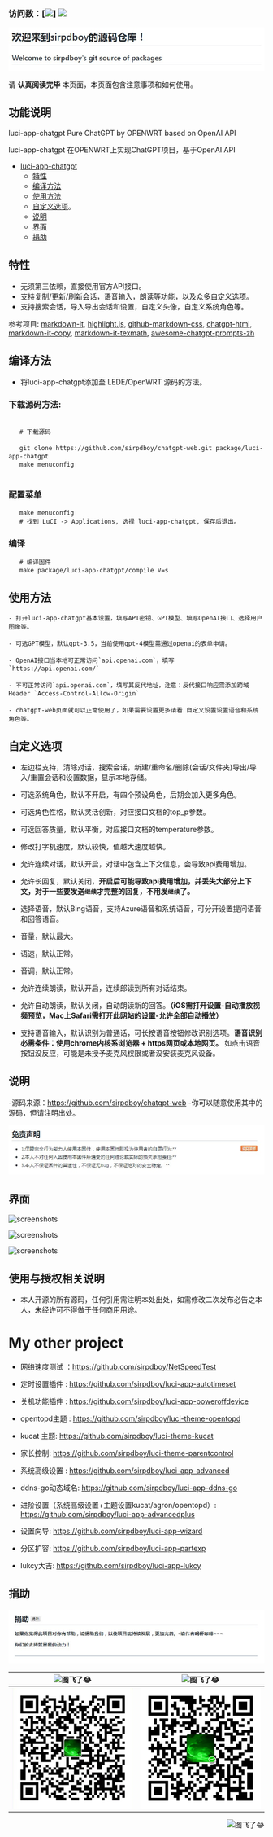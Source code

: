 ### 访问数：[![](https://visitor-badge.glitch.me/badge?page_id=sirpdboy-visitor-badge)] [![](https://img.shields.io/badge/TG群-点击加入-FFFFFF.svg)](https://t.me/joinchat/AAAAAEpRF88NfOK5vBXGBQ)

![screenshots](https://raw.githubusercontent.com/sirpdboy/openwrt/master/doc/说明1.jpg)

请 **认真阅读完毕** 本页面，本页面包含注意事项和如何使用。

## 功能说明

luci-app-chatgpt Pure ChatGPT by OPENWRT based on OpenAI API 

luci-app-chatgpt 在OPENWRT上实现ChatGPT项目，基于OpenAI API

<!-- TOC -->

- [luci-app-chatgpt](#功能说明)
  - [特性](#特性)
  - [编译方法](#编译方法)
  - [使用方法](#使用方法)
  - [自定义选项](#自定义选项)。
  - [说明](#说明)
  - [界面](#界面)
  - [捐助](#捐助)

<!-- /TOC -->

## 特性

- 无须第三依赖，直接使用官方API接口。
- 支持复制/更新/刷新会话，语音输入，朗读等功能，以及众多[自定义选项](#自定义选项)。
- 支持搜索会话，导入导出会话和设置，自定义头像，自定义系统角色等。

参考项目: 
[markdown-it](https://github.com/markdown-it/markdown-it), 
[highlight.js](https://github.com/highlightjs/highlight.js), 
[github-markdown-css](https://github.com/sindresorhus/github-markdown-css), 
[chatgpt-html](https://github.com/slippersheepig/chatgpt-html), 
[markdown-it-copy](https://github.com/ReAlign/markdown-it-copy), 
[markdown-it-texmath](https://github.com/goessner/markdown-it-texmath), 
[awesome-chatgpt-prompts-zh](https://github.com/PlexPt/awesome-chatgpt-prompts-zh)


## 编译方法

- 将luci-app-chatgpt添加至 LEDE/OpenWRT 源码的方法。

### 下载源码方法:

 ```Brach
 
    # 下载源码
	
    git clone https://github.com/sirpdboy/chatgpt-web.git package/luci-app-chatgpt
    make menuconfig
	
 ``` 
### 配置菜单

 ```Brach
    make menuconfig
	# 找到 LuCI -> Applications, 选择 luci-app-chatgpt, 保存后退出。
 ``` 
 
### 编译

 ```Brach 
    # 编译固件
    make package/luci-app-chatgpt/compile V=s
 ```

## 使用方法

    - 打开luci-app-chatgpt基本设置，填写API密钥、GPT模型、填写OpenAI接口、选择用户图像等。 
    
    - 可选GPT模型，默认gpt-3.5，当前使用gpt-4模型需通过openai的表单申请。
    
    - OpenAI接口当本地可正常访问`api.openai.com`，填写`https://api.openai.com/`
    
    - 不可正常访问`api.openai.com`，填写其反代地址，注意：反代接口响应需添加跨域Header `Access-Control-Allow-Origin`
    
    - chatgpt-web页面就可以正常使用了，如果需要设置更多请看 自定义设置设置语音和系统角色等。
    
## 自定义选项

- 左边栏支持，清除对话，搜索会话，新建/重命名/删除(会话/文件夹)导出/导入/重置会话和设置数据，显示本地存储。

- 可选系统角色，默认不开启，有四个预设角色，后期会加入更多角色。

- 可选角色性格，默认灵活创新，对应接口文档的top_p参数。

- 可选回答质量，默认平衡，对应接口文档的temperature参数。

- 修改打字机速度，默认较快，值越大速度越快。

- 允许连续对话，默认开启，对话中包含上下文信息，会导致api费用增加。

- 允许长回复，默认关闭，**开启后可能导致api费用增加，并丢失大部分上下文，对于一些要发送`继续`才完整的回复，不用发`继续`了。**

- 选择语音，默认Bing语音，支持Azure语音和系统语音，可分开设置提问语音和回答语音。

- 音量，默认最大。

- 语速，默认正常。

- 音调，默认正常。

- 允许连续朗读，默认开启，连续郎读到所有对话结束。

- 允许自动朗读，默认关闭，自动朗读新的回答。**（iOS需打开设置-自动播放视频预览，Mac上Safari需打开此网站的设置-允许全部自动播放）**

- 支持语音输入，默认识别为普通话，可长按语音按钮修改识别选项。**语音识别必需条件：使用chrome内核系浏览器 + https网页或本地网页。** 如点击语音按钮没反应，可能是未授予麦克风权限或者没安装麦克风设备。


## 说明

-源码来源：https://github.com/sirpdboy/chatgpt-web
-你可以随意使用其中的源码，但请注明出处。

![screenshots](https://raw.githubusercontent.com/sirpdboy/openwrt/master/doc/说明2.jpg)

## 界面

![screenshots](https://raw.githubusercontent.com/sirpdboy/openwrt/master/doc/chatgpt1.png)

![screenshots](https://raw.githubusercontent.com/sirpdboy/openwrt/master/doc/chatgpt2.png)

![screenshots](https://raw.githubusercontent.com/sirpdboy/openwrt/master/doc/chatgpt3.png)


## 使用与授权相关说明
 
- 本人开源的所有源码，任何引用需注明本处出处，如需修改二次发布必告之本人，未经许可不得做于任何商用用途。

# My other project

- 网络速度测试 ：https://github.com/sirpdboy/NetSpeedTest

- 定时设置插件 : https://github.com/sirpdboy/luci-app-autotimeset

- 关机功能插件 : https://github.com/sirpdboy/luci-app-poweroffdevice

- opentopd主题 : https://github.com/sirpdboy/luci-theme-opentopd

- kucat 主题: https://github.com/sirpdboy/luci-theme-kucat

- 家长控制: https://github.com/sirpdboy/luci-theme-parentcontrol

- 系统高级设置 : https://github.com/sirpdboy/luci-app-advanced

- ddns-go动态域名: https://github.com/sirpdboy/luci-app-ddns-go

- 进阶设置（系统高级设置+主题设置kucat/agron/opentopd）: https://github.com/sirpdboy/luci-app-advancedplus

- 设置向导: https://github.com/sirpdboy/luci-app-wizard

- 分区扩容: https://github.com/sirpdboy/luci-app-partexp

- lukcy大吉: https://github.com/sirpdboy/luci-app-lukcy

## 捐助

![screenshots](https://raw.githubusercontent.com/sirpdboy/openwrt/master/doc/说明3.jpg)

|     <img src="https://img.shields.io/badge/-支付宝-F5F5F5.svg" href="#赞助支持本项目-" height="25" alt="图飞了😂"/>  |  <img src="https://img.shields.io/badge/-微信-F5F5F5.svg" height="25" alt="图飞了😂" href="#赞助支持本项目-"/>  | 
| :-----------------: | :-------------: |
|![xm1](https://raw.githubusercontent.com/sirpdboy/openwrt/master/doc/支付宝.png) | ![xm1](https://raw.githubusercontent.com/sirpdboy/openwrt/master/doc/微信.png) |

<a href="#readme">
    <img src="https://img.shields.io/badge/-返回顶部-orange.svg" alt="图飞了😂" title="返回顶部" align="right"/>
</a>

